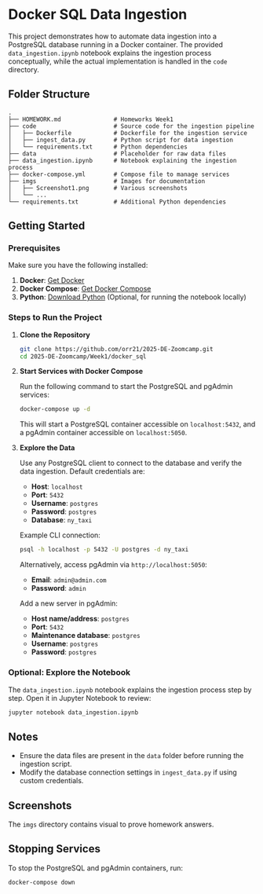 # Docker SQL Data Ingestion

This project demonstrates how to automate data ingestion into a PostgreSQL database running in a Docker container. The provided `data_ingestion.ipynb` notebook explains the ingestion process conceptually, while the actual implementation is handled in the `code` directory.

## Folder Structure

```
.
├── HOMEWORK.md               # Homeworks Week1
├── code                      # Source code for the ingestion pipeline
│   ├── Dockerfile            # Dockerfile for the ingestion service
│   ├── ingest_data.py        # Python script for data ingestion
│   └── requirements.txt      # Python dependencies
├── data                      # Placeholder for raw data files
├── data_ingestion.ipynb      # Notebook explaining the ingestion process
├── docker-compose.yml        # Compose file to manage services
├── imgs                      # Images for documentation
│   ├── Screenshot1.png       # Various screenshots
│   └── ...
└── requirements.txt          # Additional Python dependencies
```

## Getting Started

### Prerequisites

Make sure you have the following installed:

1. **Docker**: [Get Docker](https://docs.docker.com/get-docker/)
2. **Docker Compose**: [Get Docker Compose](https://docs.docker.com/compose/install/)
3. **Python**: [Download Python](https://www.python.org/downloads/) (Optional, for running the notebook locally)

### Steps to Run the Project

1. **Clone the Repository**
   ```bash
   git clone https://github.com/orr21/2025-DE-Zoomcamp.git
   cd 2025-DE-Zoomcamp/Week1/docker_sql
   ```

2. **Start Services with Docker Compose**
   
   Run the following command to start the PostgreSQL and pgAdmin services:
   ```bash
   docker-compose up -d
   ```

   This will start a PostgreSQL container accessible on `localhost:5432`, and a pgAdmin container accessible on `localhost:5050`.

3. **Explore the Data**

   Use any PostgreSQL client to connect to the database and verify the data ingestion. Default credentials are:
   - **Host**: `localhost`
   - **Port**: `5432`
   - **Username**: `postgres`
   - **Password**: `postgres`
   - **Database**: `ny_taxi`

   Example CLI connection:
   ```bash
   psql -h localhost -p 5432 -U postgres -d ny_taxi
   ```

   Alternatively, access pgAdmin via `http://localhost:5050`:
   - **Email**: `admin@admin.com`
   - **Password**: `admin`

   Add a new server in pgAdmin:
   - **Host name/address**: `postgres`
   - **Port**: `5432`
   - **Maintenance database**: `postgres`
   - **Username**: `postgres`
   - **Password**: `postgres`

### Optional: Explore the Notebook

The `data_ingestion.ipynb` notebook explains the ingestion process step by step. Open it in Jupyter Notebook to review:

```bash
jupyter notebook data_ingestion.ipynb
```

## Notes

- Ensure the data files are present in the `data` folder before running the ingestion script.
- Modify the database connection settings in `ingest_data.py` if using custom credentials.

## Screenshots

The `imgs` directory contains visual to prove homework answers.

## Stopping Services

To stop the PostgreSQL and pgAdmin containers, run:
```bash
docker-compose down
